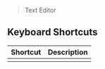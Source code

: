 > Text Editor

## Keyboard Shortcuts
| Shortcut | Description |
| ---      | ---         |
|          |             |